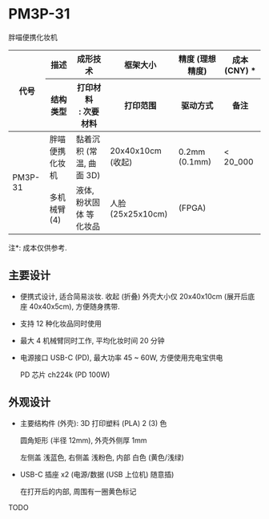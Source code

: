 # PM3P-31
胖喵便携化妆机

<table>
<thead>
  <tr>
    <th rowspan="2">代号</th>
    <th>描述</th>
    <th>成形技术</th>
    <th>框架大小</th>
    <th>精度 (理想精度)</th>
    <th>成本 (CNY) *</th>
  </tr>
  <tr>
    <th>结构类型</th>
    <th>打印材料 <br /> : 次要材料</th>
    <th>打印范围</th>
    <th>驱动方式</th>
    <th>备注</th>
  </tr>
</thead>
<tbody>
  <tr>
    <td rowspan="2">PM3P-31</td>
    <td>胖喵便携化妆机</td>
    <td>黏着沉积 (常温, 曲面 3D)</td>
    <td>20x40x10cm (收起)</td>
    <td>0.2mm (0.1mm)</td>
    <td>< 20_000</td>
  </tr>
  <tr>
    <td>多机械臂 (4)</td>
    <td>液体, 粉状固体 等化妆品</td>
    <td>人脸 (25x25x10cm)</td>
    <td> (FPGA)</td>
    <td></td>
  </tr>
</tbody>
</table>

注*: 成本仅供参考.


## 主要设计

+ 便携式设计, 适合简易淡妆.
  收起 (折叠) 外壳大小仅 20x40x10cm (展开后底座 40x40x5cm), 方便随身携带.

+ 支持 12 种化妆品同时使用

+ 最大 4 机械臂同时工作, 平均化妆时间 20 分钟

+ 电源接口 USB-C (PD), 最大功率 45 ~ 60W, 方便使用充电宝供电

  PD 芯片 ch224k (PD 100W)


## 外观设计

+ 主要结构件 (外壳): 3D 打印塑料 (PLA) 2 (3) 色

  圆角矩形 (半径 12mm), 外壳外侧厚 1mm

  左侧盖 浅蓝色, 右侧盖 浅粉色, 内部 白色 (黄色/浅绿)

+ USB-C 插座 x2 (电源/数据 (USB 上位机) 随意插)

  在打开后的内部, 周围有一圈黄色标记


TODO
